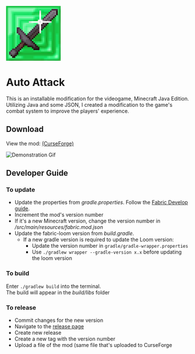 <img src="logo.png" width="150px">

# Auto Attack
This is an installable modification for the videogame, Minecraft Java Edition.  
Utilizing Java and some JSON, I created a modification to the game's combat system to improve the players' experience.

## Download
View the mod: [(CurseForge)](https://www.curseforge.com/minecraft/mc-mods/t6-auto-attack-mod)

![Demonstration Gif](demo.gif)

## Developer Guide

### To update
- Update the properties from *gradle.properties*. Follow the [Fabric Develop guide](https://fabricmc.net/develop/).
- Increment the mod's version number
- If it's a new Minecraft version, change the version number in */src/main/resources/fabric.mod.json*
- Update the fabric-loom version from *build.gradle*.  
  - If a new gradle version is required to update the Loom version:
    - Update the version number in `gradle/gradle-wrapper.properties`
    - Use ```./gradlew wrapper --gradle-version x.x``` before updating the loom version

### To build
Enter ```./gradlew build``` into the terminal.<br>
The build will appear in the *build/libs* folder

### To release
- Commit changes for the new version
- Navigate to the [release page](https://github.com/Tee-6/Auto_Attack/releases)
- Create new release
- Create a new tag with the version number
- Upload a file of the mod (same file that's uploaded to CurseForge
